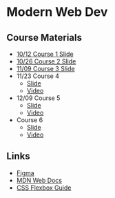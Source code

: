 # Modern Web Dev

## Course Materials

- [10/12 Course 1 Slide](https://hackmd.io/@m4xshen/B1R4AcCep)
- [10/26 Course 2 Slide](https://hackmd.io/@m4xshen/ryadxDrfa)
- [11/09 Course 3 Slide](https://hackmd.io/@m4xshen/ryMvcHI7a)
- 11/23 Course 4
  - [Slide](https://hackmd.io/@m4xshen/B199qQvNp)
  - [Video](https://youtu.be/0Ioz5oVhpcw)
- 12/09 Course 5
  - [Slide](https://hackmd.io/@m4xshen/ryJ1kfoBp)
  - [Video](https://youtu.be/c2CR7YF8te4?feature=shared)
- Course 6
  - [Slide](https://hackmd.io/@m4xshen/SJfD_S3I6)
  - [Video](https://youtu.be/TZzvWpI8vj4?feature=shared)

## Links

- [Figma](https://www.figma.com/file/O4GKNekFDAaQUgCnryJGKE/TODO?type=design&node-id=0-1&mode=design&t=HYcgxBA5oVeol0m3-0)
- [MDN Web Docs](https://developer.mozilla.org/en-US/)
- [CSS Flexbox Guide](https://css-tricks.com/snippets/css/a-guide-to-flexbox/)
